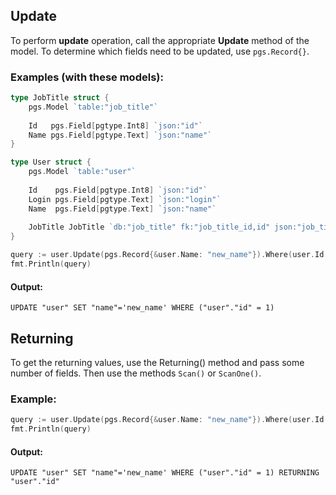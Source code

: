 ## Update

To perform **update** operation, call the appropriate **Update** method of the model.
To determine which fields need to be updated, use `pgs.Record{}`.

### **Examples (with these models):**
```go
type JobTitle struct {
    pgs.Model `table:"job_title"`
    
    Id   pgs.Field[pgtype.Int8] `json:"id"`
    Name pgs.Field[pgtype.Text] `json:"name"`
}

type User struct {
    pgs.Model `table:"user"`
    
    Id    pgs.Field[pgtype.Int8] `json:"id"`
    Login pgs.Field[pgtype.Text] `json:"login"`
    Name  pgs.Field[pgtype.Text] `json:"name"`
    
    JobTitle JobTitle `db:"job_title" fk:"job_title_id,id" json:"job_title"`
}
```

```go
query := user.Update(pgs.Record{&user.Name: "new_name"}).Where(user.Id.Eq(1)).Query()
fmt.Println(query)
```

#### Output:
```
UPDATE "user" SET "name"='new_name' WHERE ("user"."id" = 1)
```

## Returning

To get the returning values, use the Returning() method and pass some number of fields. 
Then use the methods `Scan()` or `ScanOne()`.

### Example:
```go
query := user.Update(pgs.Record{&user.Name: "new_name"}).Where(user.Id.Eq(1)).Returning(&user.Id).Query()
fmt.Println(query)
```

#### Output:
```
UPDATE "user" SET "name"='new_name' WHERE ("user"."id" = 1) RETURNING "user"."id"
```